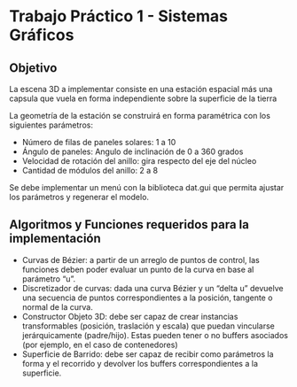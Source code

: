 # Trabajo Práctico 1 - Sistemas Gráficos 

## Objetivo

La escena 3D a implementar consiste en una estación espacial más una capsula que vuela en forma independiente sobre la superficie de la tierra

La geometría de la estación se construirá en forma paramétrica con los siguientes parámetros:

- Número de filas de paneles solares: 1 a 10
- Ángulo de paneles: Angulo de inclinación de 0 a 360 grados
- Velocidad de rotación del anillo: gira respecto del eje del núcleo
- Cantidad de módulos del anillo: 2 a 8

Se debe implementar un menú con la biblioteca dat.gui que permita ajustar los parámetros y regenerar el modelo.

## Algoritmos y Funciones requeridos para la implementación

- Curvas de Bézier: a partir de un arreglo de puntos de control, las funciones deben poder evaluar un punto de la curva en base al parámetro “u”.
- Discretizador de curvas: dada una curva Bézier y un “delta u” devuelve una secuencia de puntos correspondientes a la posición, tangente o normal de la curva.
- Constructor Objeto 3D: debe ser capaz de crear instancias transformables (posición, traslación y escala) que puedan vincularse jerárquicamente (padre/hijo). Estas pueden tener o no buffers asociados (por ejemplo, en el caso de contenedores)
- Superficie de Barrido: debe ser capaz de recibir como parámetros la forma y el recorrido y devolver los buffers correspondientes a la superficie.
